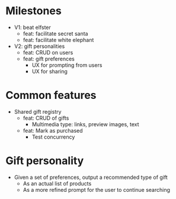 # Milestones

- V1: beat elfster
  - feat: facilitate secret santa
  - feat: facilitate white elephant
- V2: gift personalities
  - feat: CRUD on users
  - feat: gift preferences
    - UX for prompting from users
    - UX for sharing

# Common features

- Shared gift registry
  - feat: CRUD of gifts
    - Multimedia type: links, preview images, text
  - feat: Mark as purchased
    - Test concurrency

# Gift personality

- Given a set of preferences, output a recommended type of gift
  - As an actual list of products
  - As a more refined prompt for the user to continue searching
